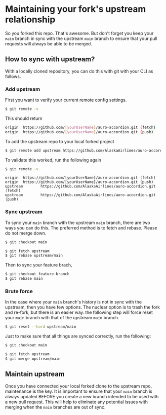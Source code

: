 # Maintaining your fork's upstream relationship

So you forked this repo. That's awesome. But don't forget you keep your `main` branch in sync with the upstream `main` branch to ensure that your pull requests will always be able to be merged.

## How to sync with upstream?

With a locally cloned repository, you can do this with git with your CLI as follows.

### Add upstream

First you want to verify your current remote config settings.

```bash
$ git remote -v
```

This should return

```bash
origin  https://github.com/[yourUserName]/auro-accordion.git (fetch)
origin  https://github.com/[yourUserName]/auro-accordion.git (push)
```

To add the upstream repo to your local forked project

```bash
$ git remote add upstream https://github.com/AlaskaAirlines/auro-accordion.git
```

To validate this worked, run the following again

```bash
$ git remote -v
```

```
origin  https://github.com/[yourUserName]/auro-accordion.git (fetch)
origin  https://github.com/[yourUserName]/auro-accordion.git (push)
upstream        https://github.com/AlaskaAirlines/auro-accordion.git (fetch)
upstream        https://github.com/AlaskaAirlines/auro-accordion.git (push)
```

### Sync upstream

To sync your `main` branch with the upstream `main` branch, there are two ways you can do this. The preferred method is to fetch and rebase. Please do not merge down.

```bash
$ git checkout main

$ git fetch upstream
$ git rebase upstream/main
```

Then to sync your feature brach,

```bash
$ git checkout feature-branch
$ git rebase main
```

### Brute force

In the case where your `main` branch's history is not in sync with the upstream, then you have few options. The nuclear option is to trash the fork and re-fork, but there is an easier way. the following step will force reset your `main` branch with that of the upstream `main` branch.

```bash
$ git reset --hard upstream/main
```

Just to make sure that all things are synced correctly, run the following:

```bash
$ git checkout main

$ git fetch upstream
$ git merge upstream/main
```

## Maintain upstream

Once you have connected your local forked clone to the upstream repo, maintenance is the key. It is important to ensure that your `main` branch is always updated BEFORE you create a new branch intended to be used with a new pull request. This will help to eliminate any potential issues with merging when the `main` branches are out of sync.
